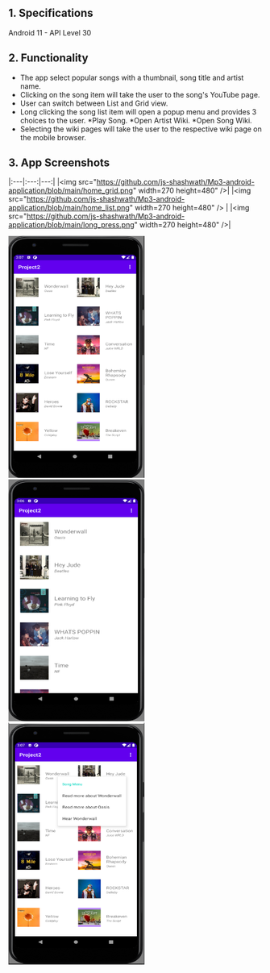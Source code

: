 ## 1. Specifications

Android 11 - API Level 30 <br>

## 2. Functionality

- The app select popular songs with a thumbnail, song title and artist name.
- Clicking on the song item will take the user to the song's YouTube page.
- User can switch between List and Grid view.
- Long clicking the song list item will open a popup menu and provides 3 choices to the user.
  *Play Song.
  *Open Artist Wiki.
  *Open Song Wiki.
- Selecting the wiki pages will take the user to the respective wiki page on the mobile browser.

## 3. App Screenshots

|:---|:---:|---:|
|<img src="https://github.com/js-shashwath/Mp3-android-application/blob/main/home_grid.png" width=270 height=480" />|
 |<img src="https://github.com/js-shashwath/Mp3-android-application/blob/main/home_list.png" width=270 height=480" /> |
 |<img src="https://github.com/js-shashwath/Mp3-android-application/blob/main/long_press.png" width=270 height=480" />|

<p float="left">
  <img src="https://github.com/js-shashwath/Mp3-android-application/blob/main/home_grid.png" width=270 height=480" />
  <img src="https://github.com/js-shashwath/Mp3-android-application/blob/main/home_list.png" width=270 height=480" /> 
  <img src="https://github.com/js-shashwath/Mp3-android-application/blob/main/long_press.png" width=270 height=480" />
</p>
